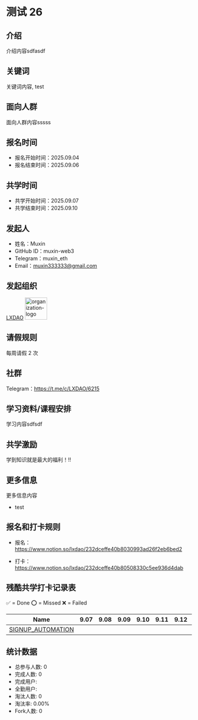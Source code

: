 # 测试 26

## 介绍

介绍内容sdfasdf

## 关键词

关键词内容, test

## 面向人群

面向人群内容sssss

## 报名时间

- 报名开始时间：2025.09.04
- 报名结束时间：2025.09.06
## 共学时间

- 共学开始时间：2025.09.07
- 共学结束时间：2025.09.10
## 发起人

- 姓名：Muxin
- GitHub ID：muxin-web3
- Telegram：muxin_eth
- Email：muxin333333@gmail.com
## 发起组织

  [LXDAO](lxdao.io) <img alt="organization-logo" height="60px" width="60px" src="test" />



## 请假规则

每周请假 2 次

## 社群

Telegram：https://t.me/c/LXDAO/6215

## 学习资料/课程安排

学习内容sdfsdf



## 共学激励

学到知识就是最大的福利！!!



## 更多信息

更多信息内容
- test



## 报名和打卡规则

- 报名：https://www.notion.so/lxdao/232dceffe40b8030993ad26f2eb6bed2

- 打卡：https://www.notion.so/lxdao/232dceffe40b80508330c5ee936d4dab

## 残酷共学打卡记录表

✅ = Done ⭕️ = Missed ❌ = Failed

<!-- START_COMMIT_TABLE -->
| Name | 9.07 | 9.08 | 9.09 | 9.10 | 9.11 | 9.12 | 9.13 | 9.14 | 9.15 | 9.16 | 9.17 |
| ------------- | ---- | ---- | ---- | ---- | ---- | ---- | ---- | ---- | ---- | ---- | ---- |
| [SIGNUP_AUTOMATION](https://github.com/IntensiveCoLearning/test_26/blob/main/SIGNUP_AUTOMATION.md) | | | | | | | | | | | |
<!-- END_COMMIT_TABLE -->



<!-- STATISTICALDATA_START -->
## 统计数据

- 总参与人数: 0
- 完成人数: 0
- 完成用户: 
- 全勤用户: 
- 淘汰人数: 0
- 淘汰率: 0.00%
- Fork人数: 0
<!-- STATISTICALDATA_END -->
